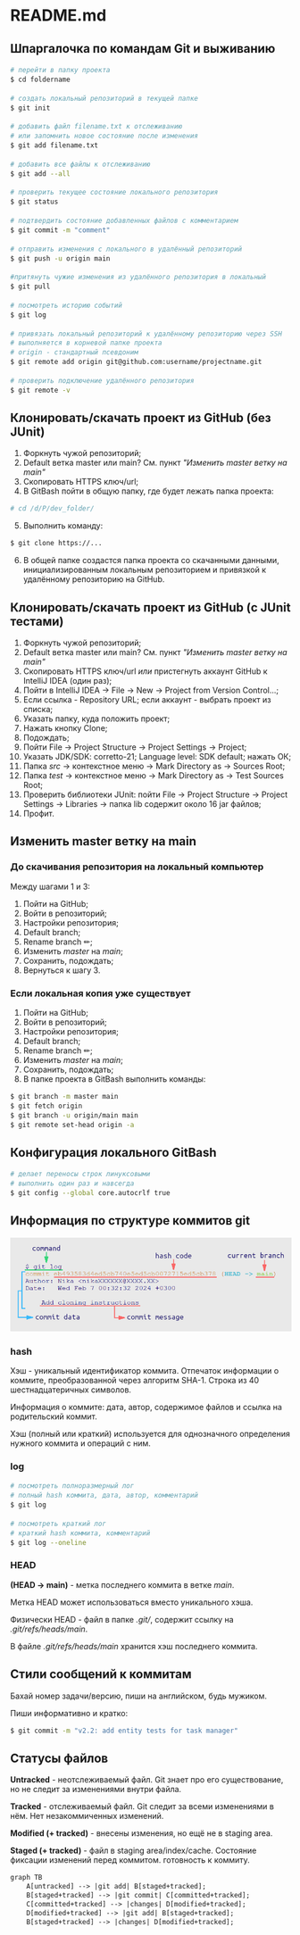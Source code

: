 # README.md

## Шпаргалочка по командам Git и выживанию 

```bash
# перейти в папку проекта
$ cd foldername 

# создать локальный репозиторий в текущей папке
$ git init

# добавить файл filename.txt к отслеживанию
# или запомнить новое состояние после изменения
$ git add filename.txt

# добавить все файлы к отслеживанию
$ git add --all

# проверить текущее состояние локального репозитория
$ git status

# подтвердить состояние добавленных файлов с комментарием
$ git commit -m "comment"

# отправить изменения с локального в удалённый репозиторий
$ git push -u origin main

#притянуть чужие изменения из удалённого репозитория в локальный
$ git pull

# посмотреть историю событий
$ git log

# привязать локальный репозиторий к удалённому репозиторию через SSH
# выполняется в корневой папке проекта
# origin - стандартный псевдоним
$ git remote add origin git@github.com:username/projectname.git

# проверить подключение удалённого репозитория
$ git remote -v
```

## Клонировать/скачать проект из GitHub (без JUnit)

1. Форкнуть чужой репозиторий;
2. Default ветка master или main? См. пункт *"Изменить master ветку на main"*
3. Скопировать HTTPS ключ/url;
4. В GitBash пойти в общую папку, где будет лежать папка проекта:

```bash
# cd /d/P/dev_folder/
```

5. Выполнить команду: 

```bash
$ git clone https://...
```

6. В общей папке создастся папка проекта со скачанными данными, инициализированным локальным репозиторием и привязкой к удалённому репозиторию на GitHub.


## Клонировать/скачать проект из GitHub (с JUnit тестами)
1. Форкнуть чужой репозиторий;
2. Default ветка master или main? См. пункт *"Изменить master ветку на main"*
3. Скопировать HTTPS ключ/url *или* пристегнуть аккаунт GitHub к IntelliJ IDEA (один раз);
4. Пойти в IntelliJ IDEA -> File -> New -> Project from Version Control...;
5. Если ссылка - Repository URL; если аккаунт - выбрать проект из списка;
6. Указать папку, куда положить проект;
7. Нажать кнопку Clone;
8. Подождать;
9. Пойти File -> Project Structure -> Project Settings -> Project;
10. Указать JDK/SDK: corretto-21; Language level: SDK default; нажать ОК;
11. Папка *src* -> контекстное меню -> Mark Directory as -> Sources Root;
12. Папка *test* -> контекстное меню -> Mark Directory as -> Test Sources Root;
13. Проверить библиотеки JUnit: пойти File -> Project Structure -> Project Settings -> Libraries -> папка lib содержит около 16 jar файлов;
14. Профит.

## Изменить master ветку на main

### До скачивания репозитория на локальный компьютер

Между шагами 1 и 3:
1. Пойти на GitHub;
2. Войти в репозиторий;
3. Настройки репозитория;
4. Default branch;
5. Rename branch ✏;
6. Изменить *master* на *main*;
7. Сохранить, подождать;
8. Вернуться к шагу 3.

### Если локальная копия уже существует
1. Пойти на GitHub;
2. Войти в репозиторий;
3. Настройки репозитория;
4. Default branch;
5. Rename branch ✏;
6. Изменить *master* на *main*;
7. Сохранить, подождать;
8. В папке проекта в GitBash выполнить команды:

```bash
$ git branch -m master main
$ git fetch origin
$ git branch -u origin/main main
$ git remote set-head origin -a
```

## Конфигурация локального GitBash

```bash
# делает переносы строк линуксовыми
# выполнить один раз и навсегда
$ git config --global core.autocrlf true
```

## Информация по структуре коммитов git

![](commit_structure.png)

### hash

Хэш - уникальный идентификатор коммита. 
Отпечаток информации о коммите, преобразованной через алгоритм SHA-1.
Строка из 40 шестнадцатеричных символов.

Информация о коммите: дата, автор, содержимое файлов и ссылка на родительский коммит.

Хэш (полный или краткий) используется для однозначного определения нужного коммита и операций с ним.

### log

```bash
# посмотреть полноразмерный лог
# полный hash коммита, дата, автор, комментарий
$ git log

# посмотреть краткий лог
# краткий hash коммита, комментарий
$ git log --oneline
```

### HEAD

**(HEAD -> main)** - метка последнего коммита в ветке *main*.

Метка HEAD может использоваться вместо уникального хэша.

Физически HEAD - файл в папке *.git/*, содержит ссылку на *.git/refs/heads/main*.

В файле *.git/refs/heads/main* хранится хэш последнего коммита.

## Стили сообщений к коммитам

Бахай номер задачи/версию, пиши на английском, будь мужиком.

Пиши информативно и кратко:

```bash
$ git commit -m "v2.2: add entity tests for task manager"
```

## Статусы файлов

**Untracked** - неотслеживаемый файл. Git знает про его существование, но не следит за изменениями внутри файла.

**Tracked** - отслеживаемый файл. Git следит за всеми изменениями в нём. Нет незакоммиченных изменений.

**Modified (+ tracked)** - внесены изменения, но ещё не в staging area.

**Staged (+ tracked)** - файл в staging area/index/cache. Состояние фиксации изменений перед коммитом. готовность к коммиту.

```mermaid
graph TB
    A[untracked] --> |git add| B[staged+tracked];
    B[staged+tracked] --> |git commit| C[committed+tracked];
    C[committed+tracked] --> |changes| D[modified+tracked];
    D[modified+tracked] --> |git add| B[staged+tracked];
    B[staged+tracked] --> |changes| D[modified+tracked];
```
